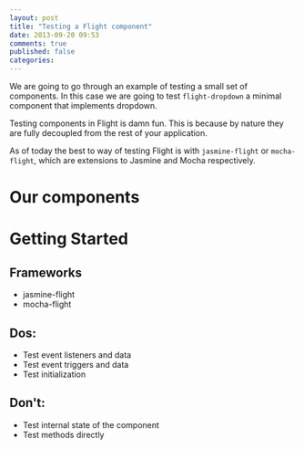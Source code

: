 ```yaml
---
layout: post
title: "Testing a Flight component"
date: 2013-09-20 09:53
comments: true
published: false
categories:
---
```


We are going to go through an example of testing a small set of components. In this case we are going to test `flight-dropdown`  a minimal component that implements  dropdown.

Testing components in Flight is damn fun. This is because by nature they are fully decoupled from the rest of your application.

As of today the best to way of testing Flight is with `jasmine-flight` or `mocha-flight`, which are extensions to Jasmine and Mocha respectively.

# Our components

# Getting Started

## Frameworks

* jasmine-flight
* mocha-flight

## Dos:

* Test event listeners and data
* Test event triggers and data
* Test initialization

## Don't:

* Test internal state of the component
* Test methods directly
